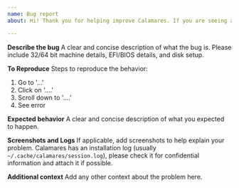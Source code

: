 ```yaml
---
name: Bug report
about: Hi! Thank you for helping improve Calamares. If you are seeing a problem in installing a specific distribution, you should **probably** report the problem in the distribution's bug tracker, first. That helps filter out issues with packaging, mis-configuration, etc. that Calamares has no control over. If you are a distribution packager or maintainer, this page is for you.

---
```

**Describe the bug**
A clear and concise description of what the bug is. Please include 32/64 bit machine details, EFI/BIOS details, and disk setup.

**To Reproduce**
Steps to reproduce the behavior:
1. Go to '...'
2. Click on '....'
3. Scroll down to '....'
4. See error

**Expected behavior**
A clear and concise description of what you expected to happen.

**Screenshots and Logs**
If applicable, add screenshots to help explain your problem. Calamares has an installation log (usually `~/.cache/calamares/session.log`), please check it for confidential information and attach it if possible.

**Additional context**
Add any other context about the problem here.

